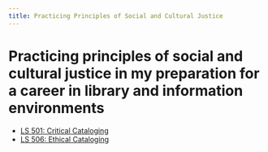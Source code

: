 ```yaml
---
title: Practicing Principles of Social and Cultural Justice
---
```


# Practicing principles of social and cultural justice in my preparation for a career in library and information environments

- [LS 501: Critical Cataloging](ls501criticalcataloging.pdf)
- [LS 506: Ethical Cataloging](ethical-cataloging-discussion-questions.pdf)
